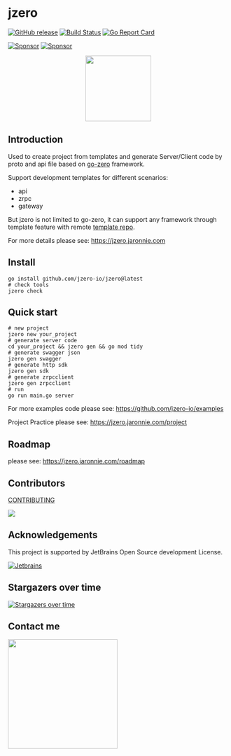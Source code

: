 # jzero

[![GitHub release](https://img.shields.io/github/release/jzero-io/jzero.svg?style=flat-square)](https://github.com/jzero-io/jzero/releases/latest)
[![Build Status](https://img.shields.io/github/actions/workflow/status/jzero-io/jzero/ci.yaml?branch=main&label=jzero-ci&logo=github&style=flat-square)](https://github.com/jzero-io/jzero/actions?query=workflow%3Ajzero-ci)
[![Go Report Card](https://goreportcard.com/badge/github.com/jzero-io/jzero?style=flat-square)](https://goreportcard.com/report/github.com/jzero-io/jzero)

[![Sponsor](https://img.shields.io/badge/Sponsor-%E2%9D%A4-red?label=Sponsor-WePay)](https://oss.jaronnie.com/2021723027876_.pic.jpg)
[![Sponsor](https://img.shields.io/badge/Sponsor-%E2%9D%A4-red?label=Sponsor-AliPay)](https://oss.jaronnie.com/2031723027877_.pic.jpg)

<p align="center">
<img align="center" width="150px" src="https://oss.jaronnie.com/jzero.jpg">
</p>

## Introduction

Used to create project from templates and generate Server/Client code by proto and api file based on [go-zero](https://go-zero.dev) framework.

Support development templates for different scenarios:
* api
* zrpc
* gateway

But jzero is not limited to go-zero, it can support any framework through template feature with remote [template repo](https://github.com/jzero-io/templates).

For more details please see: https://jzero.jaronnie.com

## Install

```shell
go install github.com/jzero-io/jzero@latest
# check tools
jzero check
```

## Quick start

```shell
# new project
jzero new your_project
# generate server code
cd your_project && jzero gen && go mod tidy
# generate swagger json
jzero gen swagger
# generate http sdk
jzero gen sdk
# generate zrpcclient
jzero gen zrpcclient
# run
go run main.go server
```

For more examples code please see: https://github.com/jzero-io/examples

Project Practice please see: https://jzero.jaronnie.com/project

## Roadmap

please see: https://jzero.jaronnie.com/roadmap

## Contributors

[CONTRIBUTING](CONTRIBUTING.md)

<div>
  <a href="https://github.com/jzero-io/jzero/graphs/contributors">
    <img src="https://contrib.rocks/image?repo=jzero-io/jzero" />
  </a>
</div>

## Acknowledgements

This project is supported by JetBrains Open Source development License.

[![Jetbrains](https://resources.jetbrains.com/storage/products/company/brand/logos/jb_beam.svg)](https://www.jetbrains.com/?from=jzero)

## Stargazers over time

[![Stargazers over time](https://starchart.cc/jzero-io/jzero.svg)](https://starchart.cc/jzero-io/jzero)

## Contact me

<p align="center">
<img align="left" width="250px" height="250px" src="https://oss.jaronnie.com/weixin2.jpg">
</p>

